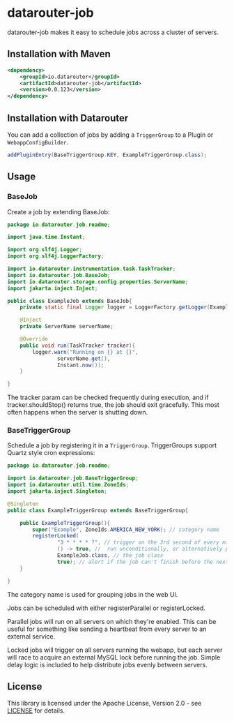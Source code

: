 # datarouter-job

datarouter-job makes it easy to schedule jobs across a cluster of servers.

## Installation with Maven

```xml
<dependency>
	<groupId>io.datarouter</groupId>
	<artifactId>datarouter-job</artifactId>
	<version>0.0.123</version>
</dependency>
```
## Installation with Datarouter

You can add a collection of jobs by adding a `TriggerGroup` to a Plugin or `WebappConfigBuilder`. 
```java
addPluginEntry(BaseTriggerGroup.KEY, ExampleTriggerGroup.class);
```

## Usage

### BaseJob

Create a job by extending BaseJob:

```java
package io.datarouter.job.readme;

import java.time.Instant;

import org.slf4j.Logger;
import org.slf4j.LoggerFactory;

import io.datarouter.instrumentation.task.TaskTracker;
import io.datarouter.job.BaseJob;
import io.datarouter.storage.config.properties.ServerName;
import jakarta.inject.Inject;

public class ExampleJob extends BaseJob{
	private static final Logger logger = LoggerFactory.getLogger(ExampleJob.class);

	@Inject
	private ServerName serverName;

	@Override
	public void run(TaskTracker tracker){
		logger.warn("Running on {} at {}",
				serverName.get(),
				Instant.now());
	}

}
```

The tracker param can be checked frequently during execution, and if tracker.shouldStop() returns true, the job should 
exit gracefully. This most often happens when the server is shutting down.

### BaseTriggerGroup

Schedule a job by registering it in a `TriggerGroup`. TriggerGroups support Quartz style cron expressions:

```java
package io.datarouter.job.readme;

import io.datarouter.job.BaseTriggerGroup;
import io.datarouter.util.time.ZoneIds;
import jakarta.inject.Singleton;

@Singleton
public class ExampleTriggerGroup extends BaseTriggerGroup{

	public ExampleTriggerGroup(){
		super("Example", ZoneIds.AMERICA_NEW_YORK); // category name
		registerLocked(
				"3 * * * * ?", // trigger on the 3rd second of every minute
				() -> true, //  run unconditionally, or alternatively pass a dynamic setting
				ExampleJob.class, // the job class
				true); // alert if the job can't finish before the next trigger
	}

}

```

The category name is used for grouping jobs in the web UI.

Jobs can be scheduled with either registerParallel or registerLocked.

Parallel jobs will run on all servers on which they're enabled. This can be useful for something like sending a 
heartbeat from every server to an external service.

Locked jobs will trigger on all servers running the webapp, but each server will race to acquire an external MySQL lock
before running the job. Simple delay logic is included to help distribute jobs evenly between servers.

## License

This library is licensed under the Apache License, Version 2.0 - see [LICENSE](../LICENSE) for details.
